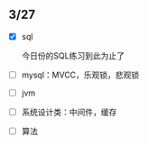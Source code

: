 ## 3/27

- [x] sql

  今日份的SQL练习到此为止了

- [ ] mysql：MVCC，乐观锁，悲观锁

- [ ] jvm

- [ ] 系统设计类：中间件，缓存

- [ ] 算法